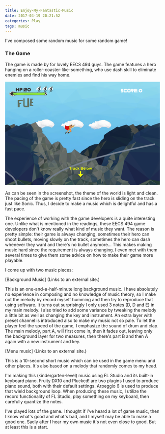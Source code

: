 ```yaml
---
title: Enjoy-My-Fantastic-Music
date: 2017-04-19 20:21:52
categories: Play
tags: music
---
```


I've composed some random music for some random game!

### The Game

The game is made by for lovely EECS 494 guys. The game features a hero hanging on a roller-coaster-like-something, who use dash skill to eliminate enemies and find his way home.

![Hero](/images/Hero.png)

As can be seen in the screenshot, the theme of the world is light and clean. The pacing of the game is pretty fast since the hero is sliding on the track just like Sonic. Thus, I decide to make a music which is delightful and has a fast pace.

The experience of working with the game developers is a quite interesting one. Unlike what is mentioned in the readings, these EECS 494 game developers don't know really what kind of music they want. The reason is pretty simple: their game is always changing, sometimes their hero can shoot bullets, moving slowly on the track, sometimes the hero can dash whenever they want and there's no bullet anymore... This makes making music hard since the requirement is always changing. I even met with them several times to give them some advice on how to make their game more playable.

I come up with two music pieces:

[Background Music] (Links to an external site.)

This is an one-and-a-half-minute long background music. I have absolutely no experience in composing and no knowledge of music theory, so I make out the melody by record myself humming and then try to reproduce that using software. It turns out surprisingly I only used 3 notes (D, D and E) in my main melody. I also tried to add some variance by tweaking the melody a little bit as well as changing the key and instrument. An extra layer with preset channel is introduced also to make my music not so pale. To let the player feel the speed of the game, I emphasize the sound of drum and clap. The main melody, part A, will first come in, then it fades out, leaving only the background layer for two measures, then there's part B and then A again with a new instrument and key.

[Menu music] (Links to an external site.)

This is a 10-second short music which can be used in the game menu and other places. It's also based on a melody that randomly comes to my head.

I'm making this (kindergarten-level) music using FL Studio and its built-in keyboard piano. Fruity DX10 and Plucked! are two plugins I used to produce piano sound, both with their default settings. Arpeggio 6 is used to produce that wield background loop. When producing these music, I utilize the record functionality of FL Studio, play something on my keyboard, then carefully quantize the notes.

I've played lots of the game. I thought if I've heard a lot of game music, then I know what's good and what's bad, and I myself may be able to make a good one. Sadly after I hear my own music it's not even close to good. But at least this is a start.
